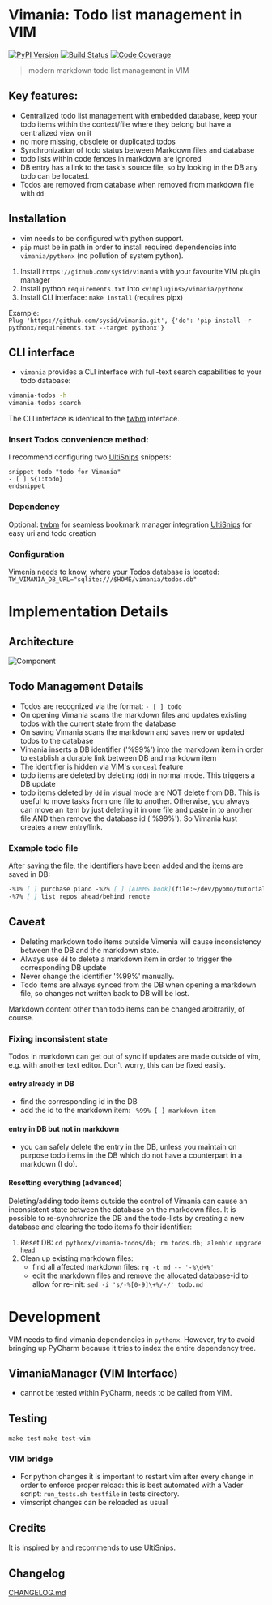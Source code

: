 # Vimania: Todo list management in VIM

[![PyPI Version][pypi-image]][pypi-url]
[![Build Status][build-image]][build-url]
[![Code Coverage][coverage-image]][coverage-url]

> modern markdown todo list management in VIM

## Key features:
- Centralized todo list management with embedded database, keep your todo items within the context/file where they
  belong but have a centralized view on it
- no more missing, obsolete or duplicated todos
- Synchronization of todo status between Markdown files and database
- todo lists within code fences in markdown are ignored
- DB entry has a link to the task's source file, so by looking in the DB any todo can be located.
- Todos are removed from database when removed from markdown file with `dd`

## Installation
- vim needs to be configured with python support.
- `pip` must be in path in order to install required dependencies into `vimania/pythonx` (no pollution of system python).

1. Install `https://github.com/sysid/vimania` with your favourite VIM plugin manager
2. Install python `requirements.txt` into `<vimplugins>/vimania/pythonx`
3. Install CLI interface: `make install` (requires pipx)

Example:  
`Plug 'https://github.com/sysid/vimania.git', {'do': 'pip install -r pythonx/requirements.txt --target pythonx'}`


## CLI interface
- `vimania` provides a CLI interface with full-text search capabilities to your todo database:

```bash
vimania-todos -h
vimania-todos search
```
The CLI interface is identical to the [twbm](https://github.com/sysid/twbm.git) interface.


### Insert Todos convenience method:
I recommend configuring two [UltiSnips](https://github.com/SirVer/ultisnips) snippets:
```
snippet todo "todo for Vimania"
- [ ] ${1:todo}
endsnippet
```


### Dependency
Optional:
[twbm](https://github.com/sysid/twbm) for seamless bookmark manager integration
[UltiSnips](https://github.com/SirVer/ultisnips) for easy uri and todo creation


### Configuration
Vimenia needs to know, where your Todos database is located:
`TW_VIMANIA_DB_URL="sqlite:///$HOME/vimania/todos.db"`


# Implementation Details
## Architecture
![Component](doc/component-vimenia.png)


## Todo Management Details
- Todos are recognized via the format: `- [ ] todo`
- On opening Vimania scans the markdown files and updates existing todos with the current state from the database
- On saving Vimania scans the markdown and saves new or updated todos to the database
- Vimania inserts a DB identifier ('%99%') into the markdown item in order to establish a durable link between DB and
  markdown item
- The identifier is hidden via VIM's `conceal` feature
- todo items are deleted by deleting (`dd`) in normal mode. This triggers a DB update
- todo items deleted by `dd` in visual mode are NOT delete from DB. This is useful to move tasks from one file to
  another. Otherwise, you always can move an item by just deleting it in one file and paste in to another file AND then
  remove the database id ('%99%'). So Vimania kust creates a new entry/link.

### Example todo file
After saving the file, the identifiers have been added and the items are saved in DB:

```markdown
-%1% [ ] purchase piano -%2% [ ] [AIMMS book](file:~/dev/pyomo/tutorial/AIMMS_modeling.pdf)
-%7% [ ] list repos ahead/behind remote
```

## Caveat
- Deleting markdown todo items outside Vimenia will cause inconsistency between the DB and the markdown state.
- Always use `dd` to delete a markdown item in order to trigger the corresponding DB update
- Never change the identifier '%99%' manually.
- Todo items are always synced from the DB when opening a markdown file, so changes not written back to DB will be
  lost.

Markdown content other than todo items can be changed arbitrarily, of course.

### Fixing inconsistent state
Todos in markdown can get out of sync if updates are made outside of vim, e.g. with another text editor. Don't worry,
this can be fixed easily.

#### entry already in DB
- find the corresponding id in the DB
- add the id to the markdown item: `-%99% [ ] markdown item`

#### entry in DB but not in markdown
- you can safely delete the entry in the DB, unless you maintain on purpose todo items in the DB which do not have a
  counterpart in a markdown (I do).

#### Resetting everything (advanced)
Deleting/adding todo items outside the control of Vimania can cause an inconsistent state between the database on the
markdown files. It is possible to re-synchronize the DB and the todo-lists by creating a new database and clearing the
todo items fo their identifier:

1. Reset DB: `cd pythonx/vimania-todos/db; rm todos.db; alembic upgrade head`
2. Clean up existing markdown files:
    - find all affected markdown files: `rg -t md -- '-%\d+%'`
    - edit the markdown files and remove the allocated database-id to allow for
      re-init: `sed -i 's/-%[0-9]\+%/-/' todo.md`


# Development
VIM needs to find vimania dependencies in `pythonx`.
However, try to avoid bringing up PyCharm because it tries to index the entire dependency tree.

## VimaniaManager (VIM Interface)
- cannot be tested within PyCharm, needs to be called from VIM.

## Testing
`make test`
`make test-vim`

### VIM bridge
- For python changes it is important to restart vim after every change in order to enforce proper reload:
  this is best automated with a Vader script: `run_tests.sh testfile` in tests directory.
- vimscript changes can be reloaded as usual


## Credits
It is inspired by and recommends to use [UltiSnips](https://github.com/SirVer/ultisnips).


## Changelog
[CHANGELOG.md](https://github.com/sysid/vimania/blob/master/CHANGELOG.md)

<!-- Badges -->

[pypi-image]: https://badge.fury.io/py/vimania.svg
[pypi-url]: https://pypi.org/project/vimania/
[build-image]: https://github.com/sysid/vimania/actions/workflows/build.yml/badge.svg
[build-url]: https://github.com/sysid/vimania/actions/workflows/build.yml
[coverage-image]: https://codecov.io/gh/sysid/vimania/branch/master/graph/badge.svg
[coverage-url]: https://codecov.io/gh/sysid/vimania
